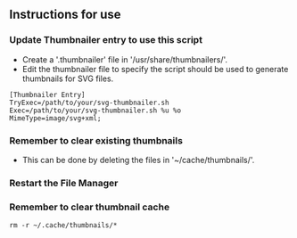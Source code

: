 ## Instructions for use

### Update Thumbnailer entry to use this script

* Create a '.thumbnailer' file in '/usr/share/thumbnailers/'.
* Edit the thumbnailer file to specify the script should be used to generate thumbnails for SVG files.

```
[Thumbnailer Entry]
TryExec=/path/to/your/svg-thumbnailer.sh
Exec=/path/to/your/svg-thumbnailer.sh %u %o
MimeType=image/svg+xml;
```

### Remember to clear existing thumbnails

* This can be done by deleting the files in '~/cache/thumbnails/'.

### Restart the File Manager

### Remember to clear thumbnail cache

```
rm -r ~/.cache/thumbnails/*
```

